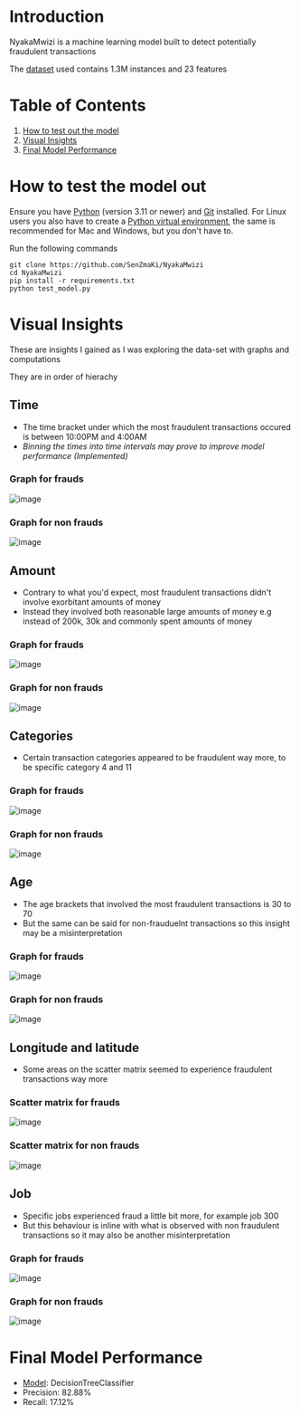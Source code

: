 # Introduction
NyakaMwizi is a machine learning model built to detect potentially fraudulent transactions

The [dataset](https://www.kaggle.com/datasets/kartik2112/fraud-detection) used contains 1.3M instances and 23 features

# Table of Contents
1. [How to test out the model](#how-to-test-the-model-out)
2. [Visual Insights](#visual-insights)
3. [Final Model Performance](#final-model-performance)

# How to test the model out
Ensure you have [Python](https://www.python.org/downloads/) (version 3.11 or newer) and [Git](https://github.com/git-guides/install-git) installed. For Linux users you also have to create a [Python virtual environment](https://docs.python.org/3/library/venv.html), the same is recommended for Mac and Windows, but you don't have to.

Run the following commands

```
git clone https://github.com/SenZmaKi/NyakaMwizi
cd NyakaMwizi
pip install -r requirements.txt
python test_model.py
```

# Visual Insights
These are insights I gained as I was exploring the data-set with graphs and computations

They are in order of hierachy

## Time
- The time bracket under which the most fraudulent transactions occured is between 10:00PM and 4:00AM 
- *Binning the times into time intervals may prove to improve model performance (Implemented)*
### Graph for frauds
![image](https://github.com/SenZmaKi/NyakaMwizi/assets/90490506/1d198a07-ccdd-4138-a6aa-726a6a1d6da3)
### Graph for non frauds
![image](https://github.com/SenZmaKi/NyakaMwizi/assets/90490506/148ff0dc-f4ea-4294-a99e-bec7eade7585)


## Amount 
- Contrary to what you'd expect, most fraudulent transactions didn't involve exorbitant amounts of money
- Instead they involved both reasonable large amounts of money e.g instead of 200k, 30k and commonly spent amounts of money 
 ### Graph for frauds
![image](https://github.com/SenZmaKi/NyakaMwizi/assets/90490506/a37111ac-d221-4bf9-863c-2acbe7e28129)
 ### Graph for non frauds
![image](https://github.com/SenZmaKi/NyakaMwizi/assets/90490506/06ff7e9d-20da-4669-9b01-d9ce122e5db7)

## Categories
- Certain transaction categories appeared to be fraudulent way more, to be specific category 4 and 11
### Graph for frauds
![image](https://github.com/SenZmaKi/NyakaMwizi/assets/90490506/7decc256-912e-4e6d-9c13-3787fd9d3ae5)
### Graph for non frauds
![image](https://github.com/SenZmaKi/NyakaMwizi/assets/90490506/97f56110-c157-4768-8b0d-6e728924fb11)


## Age 
- The age brackets that involved the most fraudulent transactions is 30 to 70
- But the same can be said for non-frauduelnt transactions so this insight may be a misinterpretation
### Graph for frauds
![image](https://github.com/SenZmaKi/NyakaMwizi/assets/90490506/9a9d3ca1-d409-4ca1-82d5-6de3931e8c0a)
### Graph for non frauds
![image](https://github.com/SenZmaKi/NyakaMwizi/assets/90490506/a98dcfa1-73c8-426a-9f86-a082dd250029)


## Longitude and latitude
- Some areas on the scatter matrix seemed to experience fraudulent transactions way more
### Scatter matrix for frauds
![image](https://github.com/SenZmaKi/NyakaMwizi/assets/90490506/28441a92-6faa-4f24-a8f6-d031d134912f)
### Scatter matrix for non frauds
![image](https://github.com/SenZmaKi/NyakaMwizi/assets/90490506/30d97fa0-6b3f-41da-9e60-29fb40dd031c)


## Job 
- Specific jobs experienced fraud a little bit more, for example job 300
- But this behaviour is inline with what is observed with non fraudulent transactions so it may also be another misinterpretation
### Graph for frauds
![image](https://github.com/SenZmaKi/NyakaMwizi/assets/90490506/548952af-74da-44f0-ad4e-8b757d1bf021)
### Graph for non frauds
![image](https://github.com/SenZmaKi/NyakaMwizi/assets/90490506/94f1c0e4-ea95-4882-adf7-fda46686b0b6)

# Final Model Performance
- [Model](https://github.com/SenZmaKi/NyakaMwizi/blob/master/model.pkl): DecisionTreeClassifier
- Precision: 82.88%
- Recall: 17.12%